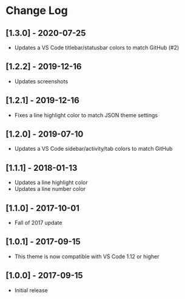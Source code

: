 # Change Log

## [1.3.0] - 2020-07-25

- Updates a VS Code titlebar/statusbar colors to match GitHub (#2)

## [1.2.2] - 2019-12-16

- Updates screenshots

## [1.2.1] - 2019-12-16

- Fixes a line highlight color to match JSON theme settings

## [1.2.0] - 2019-07-10

- Updates a VS Code sidebar/activity/tab colors to match GitHub

## [1.1.1] - 2018-01-13

- Updates a line highlight color
- Updates a line number color

## [1.1.0] - 2017-10-01

- Fall of 2017 update

## [1.0.1] - 2017-09-15

- This theme is now compatible with VS Code 1.12 or higher

## [1.0.0] - 2017-09-15

- Initial release
